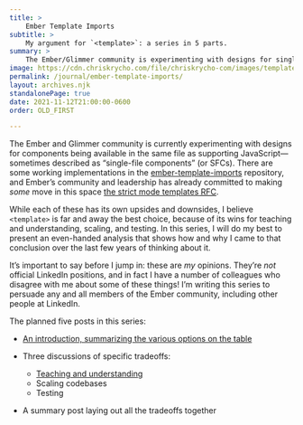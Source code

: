 ```yaml
---
title: >
    Ember Template Imports
subtitle: >
    My argument for `<template>`: a series in 5 parts.
summary: >
    The Ember/Glimmer community is experimenting with designs for single-file-components. This series is a deep dive and extended argument for the `<template>` design over alternatives.
image: https://cdn.chriskrycho.com/file/chriskrycho-com/images/template-imports-demo.png
permalink: /journal/ember-template-imports/
layout: archives.njk
standalonePage: true
date: 2021-11-12T21:00:00-0600
order: OLD_FIRST

---
```


The Ember and Glimmer community is currently experimenting with designs for components being available in the same file as supporting JavaScript—sometimes described as “single-file components” (or <abbr>SFC</abbr>s). There are some working implementations in the [ember-template-imports][eti] repository, and Ember’s community and leadership has already committed to making *some* move in this space [the strict mode templates <abbr title="request for comments">RFC</abbr>][strict].

[eti]: https://github.com/ember-template-imports/ember-template-imports
[strict]: https://emberjs.github.io/rfcs/0496-handlebars-strict-mode.html

While each of these has its own upsides and downsides, I believe `<template>` is far and away the best choice, because of its wins for teaching and understanding, scaling, and testing. In this series, I will do my best to present an even-handed analysis that shows how and why I came to that conclusion over the last few years of thinking about it.

<div class='note'>  

It’s important to say before I jump in: these are *my* opinions. They’re *not* official LinkedIn positions, and in fact I have a number of colleagues who disagree with me about some of these things! I’m writing this series to persuade any and all members of the Ember community, including other people at LinkedIn.

</div>

The planned five posts in this series:

- [An introduction, summarizing the various options on the table](./part-1/)

- Three discussions of specific tradeoffs:
    - [Teaching and understanding](./part-2/)
    - Scaling codebases
    - Testing

- A summary post laying out all the tradeoffs together
